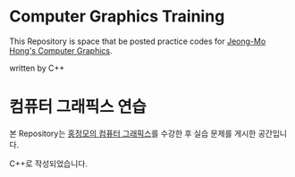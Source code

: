 # Computer Graphics Training
  
This Repository is space that be posted practice codes for [Jeong-Mo Hong's Computer Graphics](https://honglab.teachable.com/).  
  
written by C++  
  
# 컴퓨터 그래픽스 연습
  
본 Repository는 [홍정모의 컴퓨터 그래픽스](https://honglab.teachable.com/)를 수강한 후 실습 문제를 게시한 공간입니다.  
  
C++로 작성되었습니다.
